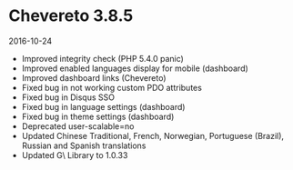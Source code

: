 # Chevereto 3.8.5

2016-10-24

- Improved integrity check (PHP 5.4.0 panic)
- Improved enabled languages display for mobile (dashboard)
- Improved dashboard links (Chevereto)
- Fixed bug in not working custom PDO attributes
- Fixed bug in Disqus SSO
- Fixed bug in language settings (dashboard)
- Fixed bug in theme settings (dashboard)
- Deprecated user-scalable=no
- Updated Chinese Traditional, French, Norwegian, Portuguese (Brazil), Russian and Spanish translations
- Updated G\ Library to 1.0.33

